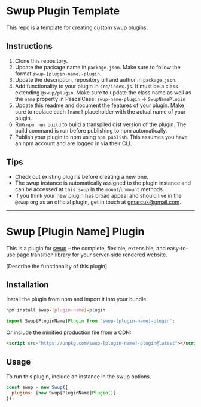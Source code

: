 [comment]: CLI-remove-start

# Swup Plugin Template

This repo is a template for creating custom swup plugins.

## Instructions

1. Clone this repository.
2. Update the package name in `package.json`. Make sure to follow the format `swup-[plugin-name]-plugin`.
3. Update the description, repository url and author in `package.json`.
4. Add functionality to your plugin in `src/index.js`. It must be a class extending `@swup/plugin`. Make sure to update the class name as well as the `name` property in PascalCase:
`swup-name-plugin` → `SwupNamePlugin`
5. Update this readme and document the features of your plugin. Make sure to replace each `[name]` placeholder with the actual name of your plugin.
6. Run `npm run build` to build a transpiled dist version of the plugin. The build command is run before publishing to npm automatically.
7. Publish your plugin to npm using `npm publish`. This assumes you have an npm account and are logged in via their CLI.

## Tips

- Check out existing plugins before creating a new one.
- The swup instance is automatically assigned to the plugin instance and can be accessed at `this.swup` in the `mount`/`unmount` methods.
- If you think your new plugin has broad appeal and should live in the `@swup` org as an official plugin, get in touch at gmarcuk@gmail.com.

---

[comment]: CLI-remove-end

# Swup [Plugin Name] Plugin

This is a plugin for [swup](https://swup.js.org/) – the complete, flexible, extensible, and easy-to-use page transition library for your server-side rendered website.

[Describe the functionality of this plugin]

## Installation

Install the plugin from npm and import it into your bundle.

```bash
npm install swup-[plugin-name]-plugin
```

```js
import Swup[PluginName]Plugin from 'swup-[plugin-name]-plugin';
```

Or include the minified production file from a CDN:

```html
<script src="https://unpkg.com/swup-[plugin-name]-plugin@latest"></script>
```

## Usage

To run this plugin, include an instance in the swup options.

```javascript
const swup = new Swup({
  plugins: [new Swup[PluginName]Plugin()]
});
```
